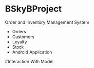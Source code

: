 # BSkyBProject
Order and Inventory Management System

- Orders
- Customers
- Loyalty
- Stock
- Android Application



#Interaction With Model
